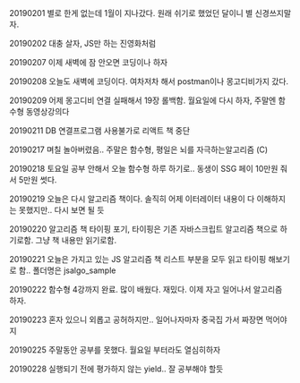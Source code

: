 20190201 별로 한게 없는데 1월이 지나갔다. 원래 쉬기로 했었던 달이니 별 신경쓰지말자.

20190202 대충 살자, JS만 하는 진영화처럼

20190207 이제 새벽에 잠 안오면 코딩이나 하자

20190208 오늘도 새벽에 코딩이다. 여차저차 해서 postman이나 몽고디비가지 갔다. 

20190209 어제 몽고디비 연결 실패해서 19장 롤백함. 월요일에 다시 하자, 주말엔 함수형 동영상강의다

20190211 DB 연결프로그램 사용불가로 리액트 책 중단 

20190217 며칠 놀아버렸음.. 주말은 함수형, 평일은 뇌를 자극하는알고리즘 (C)

20190218 토요일 공부 안해서 오늘 함수형 하루 하기로.. 동생이 SSG 페이 10만원 줘서 5만원 썻다.

20190219 오늘은 다시 알고리즘 책이다. 솔직히 어제 이터레이터 내용이 다 이해하지는 못했지만.. 다시 보면 될 듯

20190220 알고리즘 책 타이핑 포기, 타이핑은 기존 자바스크립트 알고리즘 책으로 하기로함. 그냥 책 내용만 읽기로함.

20190221 오늘은 가지고 있는 JS 알고리즘 책 리스트 부분을 모두 읽고 타이핑 해보기로 함..
폴더명은 jsalgo_sample

20190222 함수형 4강까지 완료. 많이 배웠다. 재밌다. 이제 자고 일어나서 알고리즘 하자.

20190223 혼자 있으니 외롭고 공허하지만.. 일어나자마자 중국집 가서 짜장면 먹어야지

20190225 주말동안 공부를 못했다. 월요일 부터라도 열심히하자

20190228 실행되기 전에 평가하지 않는 yield.. 잘 공부해야 할듯
